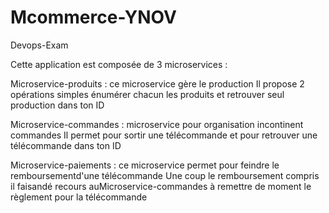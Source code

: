 # Mcommerce-YNOV
Devops-Exam

Cette application est composée de 3 microservices :

Microservice-produits : ce microservice gère le production Il propose 2 opérations simples énumérer chacun les produits et retrouver seul production dans ton ID

Microservice-commandes : microservice pour organisation incontinent commandes Il permet pour sortir une télécommande et pour retrouver une télécommande dans ton ID

Microservice-paiements : ce microservice permet pour feindre le remboursementd'une télécommande Une coup le remboursement compris il faisandé recours auMicroservice-commandes à remettre de moment le règlement pour la télécommande
